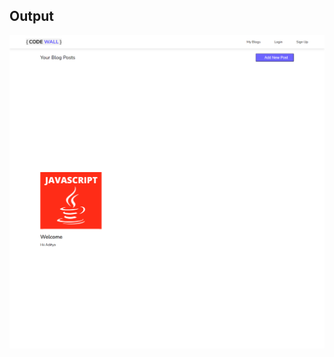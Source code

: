 ## Output
<img src="https://github.com/AdityaKanikdaley/Prograd-WebDev/blob/master/Assignments/10_OopsBlog/Output/output.png">
